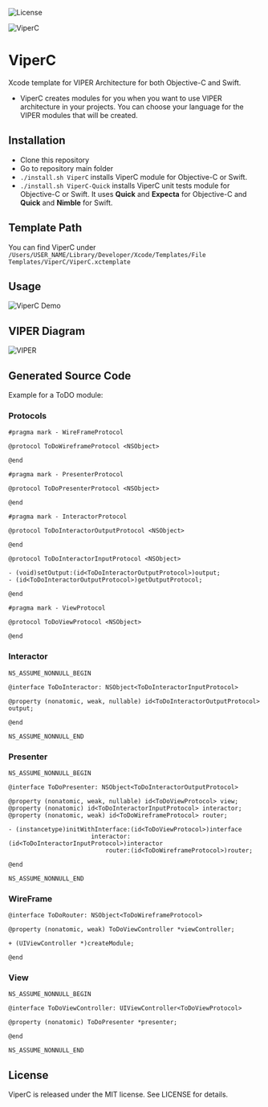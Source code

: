 ![License](https://img.shields.io/dub/l/vibe-d.svg)

![ViperC](https://github.com/abdullahselek/ViperC/blob/master/images/viperc_header.png)

# ViperC
Xcode template for VIPER Architecture for both Objective-C and Swift.

- ViperC creates modules for you when you want to use VIPER architecture in your projects. You can choose your language for the VIPER modules that will be created.

## Installation

- Clone this repository
- Go to repository main folder
- ```./install.sh ViperC``` installs ViperC module for Objective-C or Swift.
- ```./install.sh ViperC-Quick``` installs ViperC unit tests module for Objective-C or Swift. It uses **Quick** and **Expecta** for Objective-C and **Quick** and **Nimble** for Swift.


## Template Path

You can find ViperC under ```/Users/USER_NAME/Library/Developer/Xcode/Templates/File Templates/ViperC/ViperC.xctemplate```

## Usage

![ViperC Demo](https://github.com/abdullahselek/ViperC/blob/master/images/demo.gif)


## VIPER Diagram

![VIPER](https://github.com/abdullahselek/ViperC/blob/master/images/viper.png)

## Generated Source Code

Example for a ToDO module:

### Protocols

```
#pragma mark - WireFrameProtocol

@protocol ToDoWireframeProtocol <NSObject>

@end

#pragma mark - PresenterProtocol

@protocol ToDoPresenterProtocol <NSObject>

@end

#pragma mark - InteractorProtocol

@protocol ToDoInteractorOutputProtocol <NSObject>

@end

@protocol ToDoInteractorInputProtocol <NSObject>

- (void)setOutput:(id<ToDoInteractorOutputProtocol>)output;
- (id<ToDoInteractorOutputProtocol>)getOutputProtocol;

@end

#pragma mark - ViewProtocol

@protocol ToDoViewProtocol <NSObject>

@end
```

### Interactor

```
NS_ASSUME_NONNULL_BEGIN

@interface ToDoInteractor: NSObject<ToDoInteractorInputProtocol>

@property (nonatomic, weak, nullable) id<ToDoInteractorOutputProtocol> output;

@end

NS_ASSUME_NONNULL_END
```

### Presenter

```
NS_ASSUME_NONNULL_BEGIN

@interface ToDoPresenter: NSObject<ToDoInteractorOutputProtocol>

@property (nonatomic, weak, nullable) id<ToDoViewProtocol> view;
@property (nonatomic) id<ToDoInteractorInputProtocol> interactor;
@property (nonatomic, weak) id<ToDoWireframeProtocol> router;

- (instancetype)initWithInterface:(id<ToDoViewProtocol>)interface
                       interactor:(id<ToDoInteractorInputProtocol>)interactor
                           router:(id<ToDoWireframeProtocol>)router;

@end

NS_ASSUME_NONNULL_END
```

### WireFrame

```
@interface ToDoRouter: NSObject<ToDoWireframeProtocol>

@property (nonatomic, weak) ToDoViewController *viewController;

+ (UIViewController *)createModule;

@end
```

### View

```
NS_ASSUME_NONNULL_BEGIN

@interface ToDoViewController: UIViewController<ToDoViewProtocol>

@property (nonatomic) ToDoPresenter *presenter;

@end

NS_ASSUME_NONNULL_END
```

## License

ViperC is released under the MIT license. See LICENSE for details.